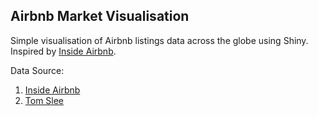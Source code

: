 ## Airbnb Market Visualisation

Simple visualisation of Airbnb listings data across the globe using Shiny. Inspired by [Inside Airbnb](http://insideairbnb.com/).

Data Source: 
1. [Inside Airbnb](http://insideairbnb.com/)
2. [Tom Slee](http://tomslee.net/airbnb-data-collection-get-the-data/)